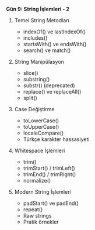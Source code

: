 **Gün 9: String İşlemleri - 2**

1. Temel String Metodları
    
    - indexOf() ve lastIndexOf()
    - includes()
    - startsWith() ve endsWith()
    - search() ve match()
2. String Manipülasyon
    
    - slice()
    - substring()
    - substr() (deprecated)
    - replace() ve replaceAll()
    - split()
3. Case Değiştirme
    
    - toLowerCase()
    - toUpperCase()
    - localeCompare()
    - Türkçe karakter hassasiyeti
4. Whitespace İşlemleri
    
    - trim()
    - trimStart() / trimLeft()
    - trimEnd() / trimRight()
    - normalize()
5. Modern String İşlemleri
    
    - padStart() ve padEnd()
    - repeat()
    - Raw strings
    - Pratik örnekler


